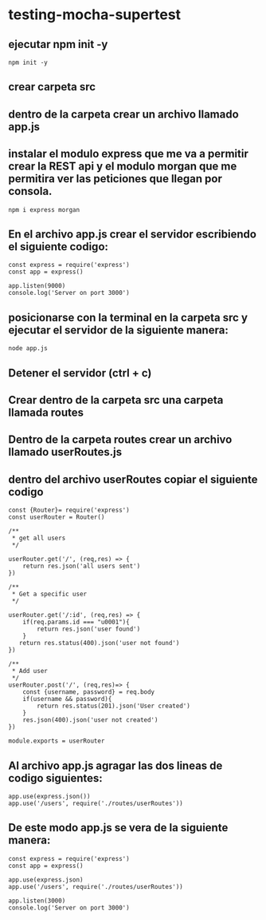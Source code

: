 # testing-mocha-supertest

## ejecutar npm init -y

```
npm init -y
```

## crear carpeta src

## dentro de la carpeta crear un archivo llamado app.js

## instalar el modulo express que me va a permitir crear la REST api y el modulo morgan que me permitira ver las peticiones que llegan por consola.

```
npm i express morgan
```

## En el archivo app.js crear el servidor escribiendo el siguiente codigo: 

```
const express = require('express')
const app = express()

app.listen(9000)
console.log('Server on port 3000')
```

## posicionarse con la terminal en la carpeta src y ejecutar el servidor de la siguiente manera:

```
node app.js
```

## Detener el servidor (ctrl + c)

## Crear dentro de la carpeta src una carpeta llamada routes

## Dentro de la carpeta routes crear un archivo llamado userRoutes.js

## dentro del archivo userRoutes copiar el siguiente codigo

```
const {Router}= require('express')
const userRouter = Router()

/**
 * get all users
 */

userRouter.get('/', (req,res) => {
    return res.json('all users sent')
})

/**
 * Get a specific user
 */

userRouter.get('/:id', (req,res) => {
    if(req.params.id === "u0001"){
        return res.json('user found')
    }
   return res.status(400).json('user not found')
})

/**
 * Add user
 */
userRouter.post('/', (req,res)=> {
    const {username, password} = req.body
    if(username && password){
        return res.status(201).json('User created')
    }
    res.json(400).json('user not created')
})

module.exports = userRouter
```

## Al archivo app.js agragar las dos lineas de codigo siguientes:

```
app.use(express.json())
app.use('/users', require('./routes/userRoutes'))
```

## De este modo app.js se vera de la siguiente manera:

```
const express = require('express')
const app = express()

app.use(express.json)
app.use('/users', require('./routes/userRoutes'))

app.listen(3000)
console.log('Server on port 3000')
```